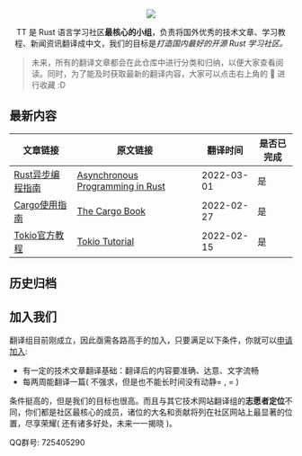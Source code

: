 <div align="center">
    <img src="https://github.com/studyrs/TT/blob/main/assets/logo.png?raw=true">
</div>

<p align="center">TT 是 Rust 语言学习社区<strong>最核心的小组</strong>，负责将国外优秀的技术文章、学习教程、新闻资讯翻译成中文，我们的目标是<i>打造国内最好的开源 Rust 学习社区。</i></p>

> 未来，所有的翻译文章都会在此仓库中进行分类和归纳，以便大家查看阅读。同时，为了能及时获取最新的翻译内容，大家可以点击右上角的 🌟 进行收藏 :D

## 最新内容

| 文章链接 | 原文链接 | 翻译时间 | 是否已完成 |
| ------- | ------ | ------- | -------- |
| [Rust异步编程指南](https://github.com/studyrs/async-book) | [Asynchronous Programming in Rust](https://rust-lang.github.io/async-book/) | 2022-03-01 | 是 |
| [Cargo使用指南](https://github.com/studyrs/cargo-book) | [The Cargo Book](https://doc.rust-lang.org/stable/cargo/index.html) | 2022-02-27 | 是 |
| [Tokio官方教程](https://github.com/studyrs/tokio-course) | [Tokio Tutorial](https://tokio.rs/tokio/tutorial) | 2022-02-15 | 是 |


## 历史归档

## 加入我们

翻译组目前刚成立，因此亟需各路高手的加入，只要满足以下条件，你就可以[申请加入](https://github.com/studyrs/RustTT/issues/new?template=membership-application.yaml):

- 有一定的技术文章翻译基础：翻译后的内容要准确、达意、文字流畅
- 每两周能翻译一篇( 不强求，但是也不能长时间没有动静= , = )
  
条件挺高的，但是我们的目标也很高。而且与其它技术网站翻译组的**志愿者定位**不同，你们都是社区最核心的成员，诸位的大名和贡献将列在社区网站上最显著的位置，尽享荣耀( 还有诸多好处，未来一一揭晓 )。
    
QQ群号: 725405290 
  



